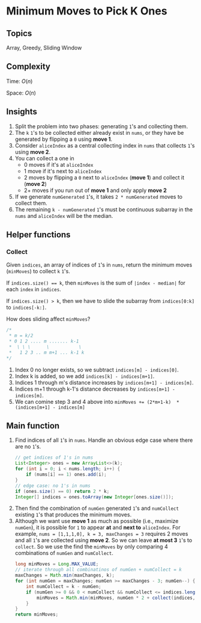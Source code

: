 # Minimum Moves to Pick K Ones
## Topics
Array, Greedy, Sliding Window

## Complexity
Time: $O(n)$

Space: $O(n)$
## Insights
1. Split the problem into two phases: generating `1`'s and collecting them.
2. The `k` `1`'s to be collected either already exist in `nums`, or they have be generated by flipping a `0` using **move 1**.
3. Consider `aliceIndex` as a central collecting index in `nums` that collects `1`'s using **move 2**.
4. You can collect a one in
   - 0 moves if it's at `aliceIndex`
   - 1 move if it's next to `aliceIndex`
   - 2 moves by flipping a `0` next to `aliceIndex` (**move 1**) and collect it (**move 2**)
   - 2+ moves if you run out of **move 1** and only apply **move 2**
5. If we generate `numGenerated` `1`'s, it takes `2 * numGenerated` moves to collect them.
6. The remaining `k - numGenerated` `1`'s must be continuous subarray in the `nums` and `aliceIndex` will be the median.

## Helper functions
### Collect

Given `indices`, an array of indices of `1`'s in `nums`, return the minimum moves (`minMoves`) to collect `k` `1`'s.

If `indices.size() == k`, then `minMoves` is the sum of `|index - median|` for each `index` in `indices`.

If `indices.size() > k`, then we have to slide the subarray from `indices[0:k]` to `indices[-k:]`.

How does sliding affect `minMoves`?
```java
/*
 * m = k/2
 * 0 1 2 .... m ....... k-1
 *  \ \ \      \           \  
 *   1 2 3 .. m m+1 ... k-1 k
*/
```
1. Index 0 no longer exists, so we subtract `indices[m] - indices[0]`.
2. Index k is added, so we add `indices[k] - indices[m+1]`.
3. Indices 1 through m's distance increases by `indices[m+1] - indices[m]`.
4. Indices m+1 through k-1's distance decreases by `indices[m+1] - indices[m]`.
5. We can comine step 3 and 4 above into `minMoves += (2*m+1-k)  * (indices[m+1] - indices[m]`

## Main function
1. Find indices of all `1`'s in `nums`. Handle an obvious edge case where there are no `1`'s.
    ```java
    // get indices of 1's in nums
    List<Integer> ones = new ArrayList<>(k);
    for (int i = 0; i < nums.length; i++) {
        if (nums[i] == 1) ones.add(i);
    }
    // edge case: no 1's in nums
    if (ones.size() == 0) return 2 * k;
    Integer[] indices = ones.toArray(new Integer[ones.size()]);
    ```
2. Then find the combination of `numGen` generated `1`'s and `numCollect` existing `1`'s that produces the minimum moves.
3. Although we want use **move 1** as much as possible (i.e., maximize `numGen`), it is possible for `1` to appear **at** and **next to** `aliceIndex`. For example, `nums = [1,1,1,0], k = 3, maxChanges = 3` requires 2 moves and all `1`'s are collected using **move 2**. So we can leave **at most 3** `1`'s to `collect`. So we use the find the `minMoves` by only comparing 4 combinations of `numGen` and `numCollect`.
    ```java
    long minMoves = Long.MAX_VALUE;
    // iterate through all combinatinos of numGen + numCollect = k
    maxChanges = Math.min(maxChanges, k);
    for (int numGen = maxChanges; numGen >= maxChanges - 3; numGen--) {
        int numCollect = k - numGen;
        if (numGen >= 0 && 0 < numCollect && numCollect <= indices.length) {
            minMoves = Math.min(minMoves, numGen * 2 + collect(indices, numCollect));
        }
    }
    return minMoves;
    ```